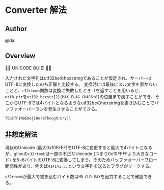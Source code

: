 # Converter 解法

## Author

@dai

## Overview

🚩🚩 UNICODE QUIZ! 🚩🚩

入力された文字列はutf32beのhexstringであることが仮定され、サーバーはUTF-8に変換したのち正解と比較する。
変換時には最後にヌル文字を置かないことと、`c32rtomb`関数は変換に失敗したとき`-1`を返すことを用いると、`utf8_ptr`を`utf32_hexstr[2][MAX_FLAG_CHARS*8]`の位置まで戻すことができ、そこからUTF-8では4バイトとなるようなutf32beのhexstringを書き込むことでバッファオーバーランを発生させることができる。

`TSGCTF{NoEmojiHereThough:cry:}`

## 非想定解法
現状のUnicode (最大0x10FFFF)をUTF-8に変更すると最大で4バイトになるが、glibcの`c32rtomb`は一部の不正なUnicode (つまり0x10FFFFより大きなコード) を5~6バイトのUTF-8に変換してしまう。そのためバッファオーバーフロー脆弱性があり、例えば`414141...`という文字列を送るとフラグがリークする。

`c32rtomb`が最大で書き込むバイト数は`MB_CUR_MAX`を出力することで確認できる。